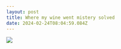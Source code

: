 ```yaml
---
layout: post
title: Where my wine went mistery solved
date: 2024-02-24T08:04:59.084Z
---
```

![](https://www.shutterstock.com/image-photo/after-drinking-sleepy-drunk-young-260nw-786388246.jpg)
